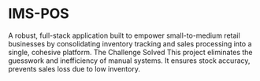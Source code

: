 # IMS-POS
A robust, full-stack application built to empower small-to-medium retail businesses by consolidating inventory tracking and sales processing into a single, cohesive platform.  The Challenge Solved This project eliminates the guesswork and inefficiency of manual systems. It ensures stock accuracy, prevents sales loss due to low inventory.
